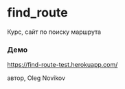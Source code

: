 # find_route

Курс, сайт по поиску маршрута
### Демо
https://find-route-test.herokuapp.com/<br/>

автор, Oleg Novikov
